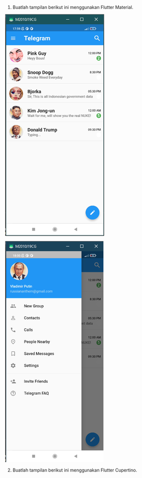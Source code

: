 1. Buatlah tampilan berikut ini menggunakan Flutter Material. 

![](../screenshots/Screenshot_Task1_Telegram.png)

![](../screenshots/Screenshot_Task1_TelegramDrawer.png)

2. Buatlah tampilan berikut ini menggunakan Flutter Cupertino. 